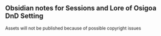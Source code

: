 ## Obsidian notes for Sessions and Lore of Osigoa DnD Setting
Assets will not be published because of possible copyright issues
